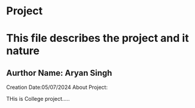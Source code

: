 # Project
<h1>This file describes the project and it nature</h1>
<h2>Aurthor Name: Aryan Singh</h2>
Creation Date:<hd>05/07/2024</hd>
<hd>About Project:</hd>

<p>THis is College project.....</p>


